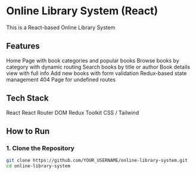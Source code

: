 # Online Library System (React)

This is a React-based Online Library System

## Features

 Home Page with book categories and popular books
 Browse books by category with dynamic routing
 Search books by title or author
 Book details view with full info
 Add new books with form validation
 Redux-based state management
 404 Page for undefined routes

## Tech Stack

React
React Router DOM
Redux Toolkit
CSS / Tailwind


## How to Run

### 1. Clone the Repository

```bash
git clone https://github.com/YOUR_USERNAME/online-library-system.git
cd online-library-system
